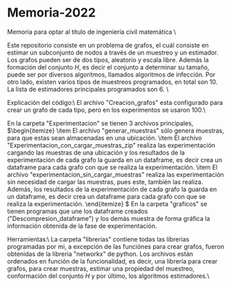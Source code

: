 # Memoria-2022
Memoria para optar al título de ingeniería civil matemática \\

Este repositorio consiste en un problema de grafos, el cuál consiste en estimar un subconjunto de nodos a través de un muestreo y un estimador. Los grafos pueden ser de dos tipos, aleatorio y escala libre. Además la formación del conjunto $H$, es decir el conjunto a determinar su tamaño, puede ser por diversos algoritmos, llamados algoritmos de infección. Por otro lado, existen varios tipos de muestreos programados, en total son 10. La lista de estimadores principales programados son 6. \\

Explicación del código:\\
El archivo "Creacion_grafos" esta configurado para crear un grafo de cada tipo, pero en los experimentos se usaron 100.\\

En la carpeta "Experimentacion" se tienen 3 archivos principales,
$\begin{itemize}
\item El archivo "generar_muestras" sólo genera muestras, para que estas sean almacenadas en una ubicación.
\item El archivo "Experimentacion_con_cargar_muestras_zip" realiza las experimentación cargando las muestras de una ubicación y los resultados de la experimentación de cada grafo la guarda en un dataframe, es decir crea un dataframe para cada grafo con que se realiza la experimentación.
\item El archivo "experimentacion_sin_cargar_muestras" realiza las experimentación sin necesidad de cargar las muestras, pues este, también las realiza. Además, los resultados de la experimentación de cada grafo la guarda en un dataframe, es decir crea un dataframe para cada grafo con que se realiza la experimentación.
\end{itemize} $
En la carpeta "graficos" se tienen programas que une los dataframe creados ("Descompresion_dataframe") y los demás muestra de forma gráfica la información obtenida de la fase de experimentación.

Herramientas:\\
La carpeta "librerias" contiene todas las librerias programadas por mi, a excepción de las funciónes para crear grafos, fueron obtenidas de la libreria "networkx" de python. Los archivos están ordenados en función de la funcionalidad, es decir, una librería para crear grafos, para crear muestras, estimar una propiedad del muestreo, conformación del conjunto $H$ y por último, los algoritmos estimadores.\\

